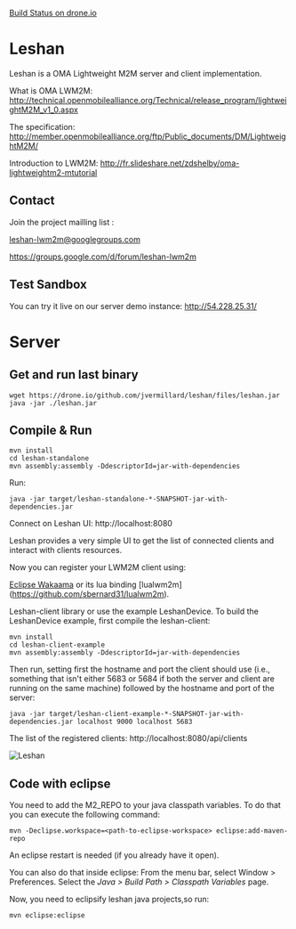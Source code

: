 [Build Status on drone.io](https://drone.io/github.com/jvermillard/leshan/latest)

Leshan
======

Leshan is a OMA Lightweight M2M server and client implementation.

What is OMA LWM2M: 
http://technical.openmobilealliance.org/Technical/release_program/lightweightM2M_v1_0.aspx

The specification: 
http://member.openmobilealliance.org/ftp/Public_documents/DM/LightweightM2M/

Introduction to LWM2M:
http://fr.slideshare.net/zdshelby/oma-lightweightm2-mtutorial

Contact
-------

Join the project mailling list : 

leshan-lwm2m@googlegroups.com

https://groups.google.com/d/forum/leshan-lwm2m

Test Sandbox
------------

You can try it live on our server demo instance: http://54.228.25.31/


Server
======

Get and run last binary
-----------------------

```
wget https://drone.io/github.com/jvermillard/leshan/files/leshan.jar
java -jar ./leshan.jar
```

Compile & Run
-------------

```
mvn install
cd leshan-standalone
mvn assembly:assembly -DdescriptorId=jar-with-dependencies
```

Run:

```
java -jar target/leshan-standalone-*-SNAPSHOT-jar-with-dependencies.jar 
```

Connect on Leshan UI: http://localhost:8080

Leshan provides a very simple UI to get the list of connected clients and interact with clients resources.

Now you can register your LWM2M client using:

[Eclipse Wakaama](http://eclipse.org/wakaama) or its lua binding [lualwm2m] (https://github.com/sbernard31/lualwm2m).

Leshan-client library or use the example LeshanDevice.  To build the LeshanDevice example, first compile the leshan-client:

```
mvn install
cd leshan-client-example
mvn assembly:assembly -DdescriptorId=jar-with-dependencies
```

Then run, setting first the hostname and port the client should use (i.e., something that isn't either 5683 or 5684 if both the server and client are running on the same machine) followed by the hostname and port of the server:

```
java -jar target/leshan-client-example-*-SNAPSHOT-jar-with-dependencies.jar localhost 9000 localhost 5683
```

The list of the registered clients: http://localhost:8080/api/clients

![Leshan](https://raw.github.com/msangoi/leshan/master/leshan-capture.png)

Code with eclipse
-----------------
You need to add the M2_REPO to your java classpath variables. To do that you can execute the following command:

```
mvn -Declipse.workspace=<path-to-eclipse-workspace> eclipse:add-maven-repo
```
An eclipse restart is needed (if you already have it open).

You can also do that inside eclipse: From the menu bar, select Window > Preferences. Select the *Java > Build Path > Classpath Variables* page.

Now, you need to eclipsify leshan java projects,so run:

```
mvn eclipse:eclipse
```

